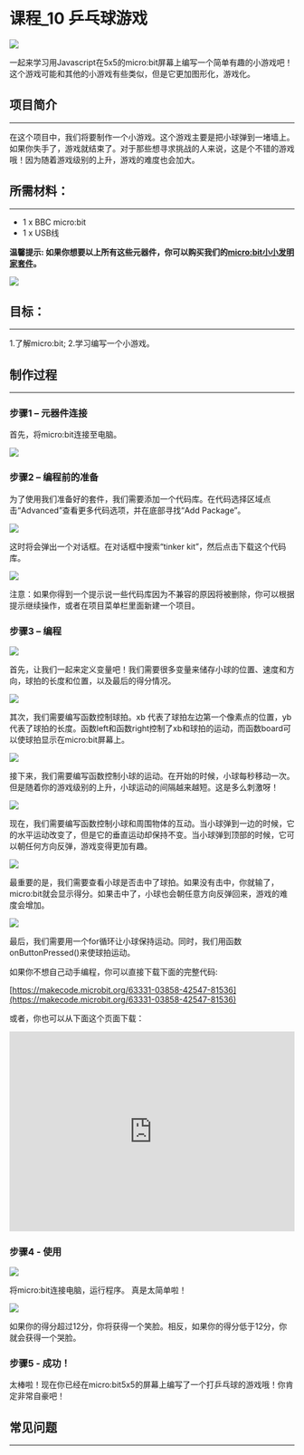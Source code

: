 # 课程_10 乒乓球游戏

![](./images/ngNx9A3.jpg)  

一起来学习用Javascript在5x5的micro:bit屏幕上编写一个简单有趣的小游戏吧！这个游戏可能和其他的小游戏有些类似，但是它更加图形化，游戏化。


## 项目简介  
---

在这个项目中，我们将要制作一个小游戏。这个游戏主要是把小球弹到一堵墙上。如果你失手了，游戏就结束了。对于那些想寻求挑战的人来说，这是个不错的游戏哦！因为随着游戏级别的上升，游戏的难度也会加大。


## 所需材料：  
---

- 1 x BBC micro:bit
- 1 x USB线

**温馨提示: 如果你想要以上所有这些元器件，你可以购买我们的[micro:bit小小发明家套件](https://item.taobao.com/item.htm?spm=a230r.7195193.1997079397.9.z3IMPf&id=564707672256&abbucket=5)。**

![](./images/quhpGUa.jpg)


## 目标：  
---

1.了解micro:bit;
2.学习编写一个小游戏。


## 制作过程
---

### 步骤1 – 元器件连接  

首先，将micro:bit连接至电脑。

![](./images/c90TTlY.jpg)


### 步骤2 – 编程前的准备  

为了使用我们准备好的套件，我们需要添加一个代码库。在代码选择区域点击“Advanced”查看更多代码选项，并在底部寻找“Add Package”。

![](./images/fYL6XPR.jpg)

这时将会弹出一个对话框。在对话框中搜索“tinker kit”，然后点击下载这个代码库。

![](./images/CTucu8p.png)

注意：如果你得到一个提示说一些代码库因为不兼容的原因将被删除，你可以根据提示继续操作，或者在项目菜单栏里面新建一个项目。


### 步骤3 – 编程  

![](./images/FowItUF.png)

首先，让我们一起来定义变量吧！我们需要很多变量来储存小球的位置、速度和方向，球拍的长度和位置，以及最后的得分情况。

![](./images/y2eJKOG.png)

其次，我们需要编写函数控制球拍。xb 代表了球拍左边第一个像素点的位置，yb代表了球拍的长度。函数left和函数right控制了xb和球拍的运动，而函数board可以使球拍显示在micro:bit屏幕上。

![](./images/zlPtelo.png)

接下来，我们需要编写函数控制小球的运动。在开始的时候，小球每秒移动一次。但是随着你的游戏级别的上升，小球运动的间隔越来越短。这是多么刺激呀！

![](./images/xlwFo1f.png)

现在，我们需要编写函数控制小球和周围物体的互动。当小球弹到一边的时候，它的水平运动改变了，但是它的垂直运动却保持不变。当小球弹到顶部的时候，它可以朝任何方向反弹，游戏变得更加有趣。

![](./images/uuUwCvm.png)

最重要的是，我们需要查看小球是否击中了球拍。如果没有击中，你就输了，micro:bit就会显示得分。如果击中了，小球也会朝任意方向反弹回来，游戏的难度会增加。

![](./images/KeNkSBL.png)

最后，我们需要用一个for循环让小球保持运动。同时，我们用函数onButtonPressed()来使球拍运动。

如果你不想自己动手编程，你可以直接下载下面的完整代码:  

[https://makecode.microbit.org/63331-03858-42547-81536](https://makecode.microbit.org/63331-03858-42547-81536)

或者，你也可以从下面这个页面下载：

<div style="position:relative;height:0;padding-bottom:70%;overflow:hidden;"><iframe style="position:absolute;top:0;left:0;width:100%;height:100%;" src="https://makecode.microbit.org/#pub:63331-03858-42547-81536" frameborder="0" sandbox="allow-popups allow-forms allow-scripts allow-same-origin"></iframe></div>  


### 步骤4 - 使用  

![](./images/FAgJjFo.jpg)

将micro:bit连接电脑，运行程序。 真是太简单啦！

![](./images/HbWnEbK.jpg)

如果你的得分超过12分，你将获得一个笑脸。相反，如果你的得分低于12分，你就会获得一个哭脸。


### 步骤5 - 成功！  

太棒啦！现在你已经在micro:bit5x5的屏幕上编写了一个打乒乓球的游戏哦！你肯定非常自豪吧！


## 常见问题
---